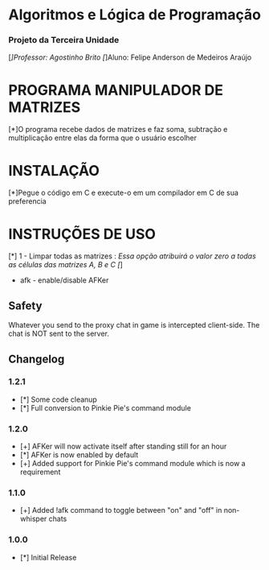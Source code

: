 # Algoritmos e Lógica de Programação
   ### Projeto da Terceira Unidade
   [*]Professor:  Agostinho Brito
   [*]Aluno:      Felipe Anderson de Medeiros Araújo
# PROGRAMA MANIPULADOR DE MATRIZES
   [*]O programa recebe dados de matrizes e faz soma, subtração e multiplicação entre elas da forma que o usuário escolher
# INSTALAÇÃO
   [*]Pegue o código em C e execute-o em um compilador em C de sua preferencia
# INSTRUÇÕES DE USO
   [*] 1 - Limpar todas as matrizes :
      *Essa opção atribuirá o valor zero a todas as células das matrizes A, B e C
   [*]
* afk - enable/disable AFKer  
  
## Safety
Whatever you send to the proxy chat in game is intercepted client-side. The chat is NOT sent to the server.  
  
## Changelog
### 1.2.1
* [*] Some code cleanup
* [*] Full conversion to Pinkie Pie's command module
### 1.2.0
* [+] AFKer will now activate itself after standing still for an hour
* [*] AFKer is now enabled by default
* [+] Added support for Pinkie Pie's command module which is now a requirement
### 1.1.0
* [+] Added !afk command to toggle between "on" and "off" in non-whisper chats
### 1.0.0
* [*] Initial Release
